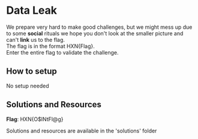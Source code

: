 # Data Leak
We prepare very hard to make good challenges, but we might mess up due to some <b>social</b> rituals we hope you don't look at the smaller picture and can't <b>link</b> us to the flag.<br> The flag is in the format HXN{Flag}. <br>Enter the entire flag to validate the challenge.
## How to setup
No setup needed
## Solutions and Resources
**Flag**: HXN{O$INtFl@g}

Solutions and resources are available in the 'solutions' folder

